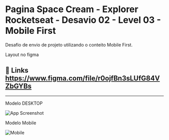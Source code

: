 
# Pagina Space Cream - Explorer  Rocketseat - Desavio 02 - Level 03 - Mobile First

Desafio de envio de projeto utilizando o conteito Mobile First.

Layout no figma



## 🔗 Links https://www.figma.com/file/r0ojfBn3sLUfG84VZbGYBs

-----   

Modelo DESKTOP

![App Screenshot](https://i.imgur.com/s0TbLsa.png)

Modelo Mobile

![Mobile](https://i.imgur.com/k0wtQgZ.jpg)


